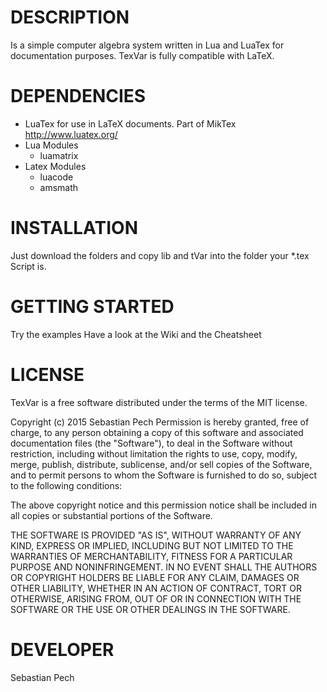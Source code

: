 # DESCRIPTION
Is a simple computer algebra system written in Lua and LuaTex for documentation purposes.
TexVar is fully compatible with LaTeX.

# DEPENDENCIES
- LuaTex for use in LaTeX documents. Part of MikTex http://www.luatex.org/
- Lua Modules
	- luamatrix
- Latex Modules
	- luacode
	- amsmath

# INSTALLATION
Just download the folders and copy lib and tVar into the folder your *.tex Script is.

# GETTING STARTED
Try the examples
Have a look at the Wiki and the Cheatsheet

# LICENSE
TexVar is a free software distributed under the terms of the MIT license.

Copyright (c) 2015 Sebastian Pech
Permission is hereby granted, free of charge, to any person obtaining a copy of this software 
and associated documentation files (the "Software"), to deal in the Software without 
restriction, including without limitation the rights to use, copy, modify, merge, publish, 
distribute, sublicense, and/or sell copies of the Software, and to permit persons to whom 
the Software is furnished to do so, subject to the following conditions:

The above copyright notice and this permission notice shall be included in all copies or substantial portions of the Software.

THE SOFTWARE IS PROVIDED "AS IS", WITHOUT WARRANTY OF ANY KIND, EXPRESS OR IMPLIED, 
INCLUDING BUT NOT LIMITED TO THE WARRANTIES OF MERCHANTABILITY, FITNESS FOR A 
PARTICULAR PURPOSE AND NONINFRINGEMENT. IN NO EVENT SHALL THE AUTHORS OR COPYRIGHT 
HOLDERS BE LIABLE FOR ANY CLAIM, DAMAGES OR OTHER LIABILITY, WHETHER IN AN ACTION OF 
CONTRACT, TORT OR OTHERWISE, ARISING FROM, OUT OF OR IN CONNECTION WITH THE SOFTWARE 
OR THE USE OR OTHER DEALINGS IN THE SOFTWARE.

# DEVELOPER
Sebastian Pech